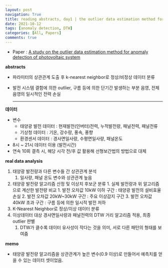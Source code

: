 ```yaml
---
layout: post
navigation: True
title: reading abstracts, day1 | the outlier data estimation method for anomaly detection 
date: 2021-10-12
tags: [anomaly detection, DTW]
categories: [All, Papers]
comments: true
---
```


- Paper : [A study on the outlier data estimation method for anomaly detection of photovoltaic system](https://www.koreascience.or.kr/article/JAKO202019962560548.pdf)
    
**abstracts**
- 파라미터의 상관관계 도출 후 k-nearest neighbor로  정상/비정상 데이터 분류
- 발전 시스템 결함에 의한 outlier, 구름 등에 의한 단기간 발생하는 부분 음영, 전체음영의 일시적인 전력 손실

  ---
  
  
**데이터**
- 변수
	- 태양광 발전 데이터 : 현재발전(인버터)전력, 누적발전량, 패널전력, 패널전류
	- 기상청 데이터 : 기온, 강수량, 풍속, 풍향
	- 환경센서 데이터 : 경사면일사량, 수평면일사량, 패널온도
- 8시 ~ 21시 데이터 이용 (발전시간)
- 연속 10회 결측 시, 해당 시각 전/후 값 활용해 선형보간법의 방법으로 대체
	
	
	
**real data analysis**
1. 태양광 발전량과 다른 변수들 간 상관관계 분석 
	1.  일사량, 패널 온도 변수와 상관관계 높음
2. 태양광 발전량 알고리즘 산정 및 이상치 후보군 분류
		1. 실제 발전량과 위 알고리즘으로 계산한 발전량 비교
			1. 발전 오차값 10kW 이하 구간 : 태양광 발전의 설비효율 손실
			2. 발전 오차값 20kW~30kW 구간 : 주요 이상감지 구간
			3. 발전 오차값 40kW 초과 구간 : 구름 등에 의한 일시적 발전 저하
3. K-Nearest Neighbor로 정상/이상 데이터 분류
4. 이상데이터 대상 경사면일사량과 패널전력의 DTW 거리 알고리즘 적용, 최종 outlier 판별
	1. DTW가 클수록 데이터 유사성이 작다는 것을 의미, 서로 다른 패턴의 형태를 보여줌


**memo**
- 태양광 발전량 알고리즘을 상관관계가 높은 변수(0.9 이상)로 만들어서 예측치를 얻을 수 있는 데이터 셋이었음.